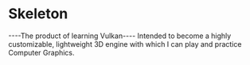 # Skeleton

----The product of learning Vulkan----
Intended to become a highly customizable, lightweight 3D engine with which I can play and practice Computer Graphics.
